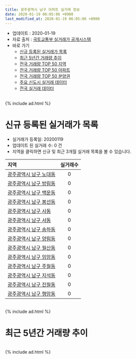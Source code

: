 ```yaml
---
title: 광주광역시 남구 아파트 실거래 정보
date: 2020-01-19 06:05:06 +0900
last_modified_at: 2020-01-19 06:05:06 +0900
---
```


* 업데이트 : 2020-01-19
* 자료 출처 : [국토교통부 실거래가 공개시스템](http://rt.molit.go.kr)
* 바로 가기
    * [신규 등록된 실거래가 목록](#신규-등록된-실거래가-목록)
    * [최근 5년간 거래량 추이](#최근-5년간-거래량-추이)
    * [전국 거래량 TOP 50 지역](https://apt-info.github.io/apt-trade-info/최근-3개월-전국에서-가장-거래가-많이-발생한-지역)
    * [전국 거래량 TOP 50 아파트](https://apt-info.github.io/apt-trade-info/최근-3개월-전국에서-가장-거래가-많이-발생한-아파트)
    * [전국 거래량 TOP 50 분양권](https://apt-info.github.io/apt-trade-info/최근-3개월-전국에서-가장-거래가-많이-발생한-분양권)
    * [주요 신도시 실거래 데이터](https://apt-info.github.io/apt-trade-info/주요-신도시)
    * [전국 실거래 데이터](https://apt-info.github.io/apt-trade-info/전국)

<br>
{% include ad.html %}
<br>

# 신규 등록된 실거래가 목록
* 실거래가 등록일: 20200119
* 업데이트 된 실거래 수: 0 건
* 지역을 클릭하면 신규 및 최근 3개월 실거래 목록을 볼 수 있습니다.


|지역|실거래수|
|:---|:---:|
|[광주광역시 남구 노대동](https://apt-info.github.io/apt-trade-info/광주광역시-남구-노대동)|0|
|[광주광역시 남구 방림동](https://apt-info.github.io/apt-trade-info/광주광역시-남구-방림동)|0|
|[광주광역시 남구 백운동](https://apt-info.github.io/apt-trade-info/광주광역시-남구-백운동)|0|
|[광주광역시 남구 봉선동](https://apt-info.github.io/apt-trade-info/광주광역시-남구-봉선동)|0|
|[광주광역시 남구 사동](https://apt-info.github.io/apt-trade-info/광주광역시-남구-사동)|0|
|[광주광역시 남구 서동](https://apt-info.github.io/apt-trade-info/광주광역시-남구-서동)|0|
|[광주광역시 남구 송하동](https://apt-info.github.io/apt-trade-info/광주광역시-남구-송하동)|0|
|[광주광역시 남구 양림동](https://apt-info.github.io/apt-trade-info/광주광역시-남구-양림동)|0|
|[광주광역시 남구 월산동](https://apt-info.github.io/apt-trade-info/광주광역시-남구-월산동)|0|
|[광주광역시 남구 임암동](https://apt-info.github.io/apt-trade-info/광주광역시-남구-임암동)|0|
|[광주광역시 남구 주월동](https://apt-info.github.io/apt-trade-info/광주광역시-남구-주월동)|0|
|[광주광역시 남구 지석동](https://apt-info.github.io/apt-trade-info/광주광역시-남구-지석동)|0|
|[광주광역시 남구 진월동](https://apt-info.github.io/apt-trade-info/광주광역시-남구-진월동)|0|
|[광주광역시 남구 행암동](https://apt-info.github.io/apt-trade-info/광주광역시-남구-행암동)|0|


<br>
{% include ad.html %}
<br>

# 최근 5년간 거래량 추이


<div style="width:100%;">
    <canvas id="deal_progress" height="200"></canvas>
</div>

<script>
new Chart(document.getElementById("deal_progress"), {
    type: 'line',
    data: {
        labels: ['201501','201502','201503','201504','201505','201506','201507','201508','201509','201510','201511','201512','201601','201602','201603','201604','201605','201606','201607','201608','201609','201610','201611','201612','201701','201702','201703','201704','201705','201706','201707','201708','201709','201710','201711','201712','201801','201802','201803','201804','201805','201806','201807','201808','201809','201810','201811','201812','201901','201902','201903','201904','201905','201906','201907','201908','201909','201910','201911','201912','202001'],
        datasets: [{
            label: '매매',
            pointRadius: 1,
            data: [344, 315, 414, 298, 207, 253, 267, 253, 276, 339, 246, 195, 169, 187, 231, 197, 191, 239, 221, 229, 270, 325, 274, 276, 226, 301, 245, 175, 248, 272, 303, 246, 260, 261, 288, 296, 351, 361, 459, 342, 507, 477, 438, 549, 527, 308, 208, 202, 245, 255, 229, 221, 225, 296, 264, 305, 304, 280, 268, 280, 56],
            borderColor: "rgba(255, 201, 14, 1)",
            backgroundColor: "rgba(255, 201, 14, 0.5)",
            fill: false,
            lineTension: 0
        },{
            label: '전월세',
            pointRadius: 1,
            data: [187, 195, 158, 135, 140, 148, 148, 197, 127, 155, 168, 162, 206, 163, 153, 131, 133, 150, 133, 154, 135, 170, 165, 208, 198, 217, 191, 145, 137, 140, 166, 194, 175, 134, 169, 172, 187, 171, 156, 127, 128, 183, 230, 159, 200, 191, 177, 224, 291, 262, 298, 198, 189, 260, 262, 279, 216, 286, 207, 183, 50],
            borderColor: "rgba(0, 141, 185, 1)",
            backgroundColor: "rgba(0, 141, 185, 0.5)",
            fill: false,
            lineTension: 0
        }
        ]
    },
    options: {
        responsive: true,
        title: {
            display: false
        },
        tooltips: {
            mode: 'index',
            intersect: false
        },
        hover: {
            mode: 'nearest',
            intersect: true
        },
        scales: {
            xAxes: [{
                display: true,
                scaleLabel: {
                    display: true,
                    labelString: '년/월'
                }
            }],
            yAxes: [{
                display: true,
                ticks: {
                    suggestedMin: 0,
                },
                scaleLabel: {
                    display: true,
                    labelString: '실거래 수'
                }
            }]
        }
    }
});

</script>


<br>
{% include ad.html %}
<br>

